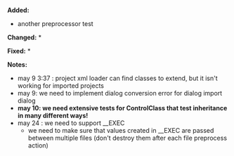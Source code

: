 **Added:**
* another preprocessor test

**Changed:**
* 

**Fixed:**
*  

**Notes:**
* may 9 3:37 : project xml loader can find classes to extend, but it isn't working for imported projects
* may 9: we need to implement dialog conversion error for dialog import dialog
* **may 10: we need extensive tests for ControlClass that test inheritance in many different ways!**
* may 24 : we need to support __EXEC
    * we need to make sure that values created in __EXEC are passed between multiple files (don't destroy them after each file preprocess action) 